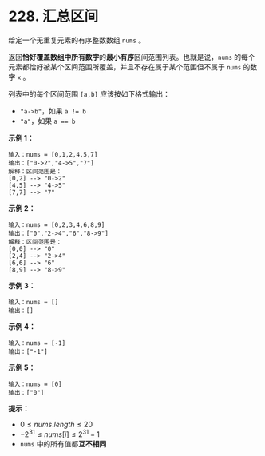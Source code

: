 # 228. 汇总区间

给定一个无重复元素的有序整数数组 `nums` 。

返回**恰好覆盖数组中所有数字**的**最小有序**区间范围列表。也就是说，`nums` 的每个元素都恰好被某个区间范围所覆盖，并且不存在属于某个范围但不属于 `nums` 的数字 `x` 。

列表中的每个区间范围 `[a,b]` 应该按如下格式输出：

- `"a->b"`，如果 `a != b`
- `"a"`，如果 `a == b`

**示例 1：**

```()
输入：nums = [0,1,2,4,5,7]
输出：["0->2","4->5","7"]
解释：区间范围是：
[0,2] --> "0->2"
[4,5] --> "4->5"
[7,7] --> "7"
```

**示例 2：**

```()
输入：nums = [0,2,3,4,6,8,9]
输出：["0","2->4","6","8->9"]
解释：区间范围是：
[0,0] --> "0"
[2,4] --> "2->4"
[6,6] --> "6"
[8,9] --> "8->9"
```

**示例 3：**

```()
输入：nums = []
输出：[]
```

**示例 4：**

```()
输入：nums = [-1]
输出：["-1"]
```

**示例 5：**

```()
输入：nums = [0]
输出：["0"]
```

**提示：**

- $0 \leq nums.length \leq 20$
- $-2^{31} \leq nums[i] \leq 2^{31}-1$
- `nums` 中的所有值都**互不相同**
